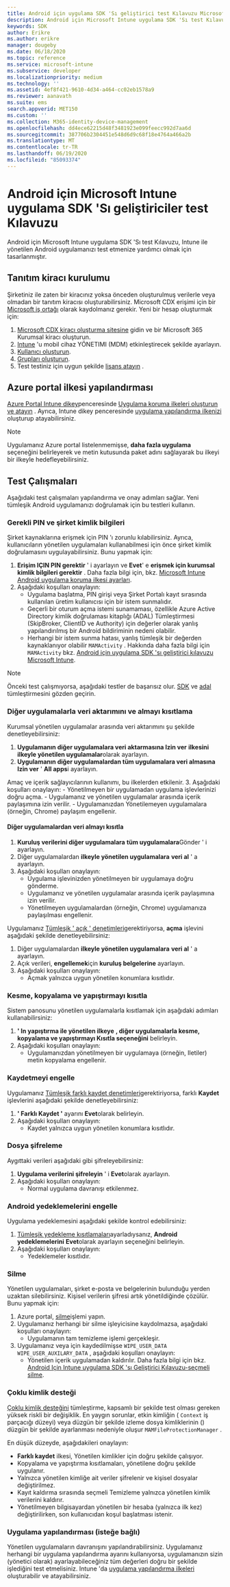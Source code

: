 ```yaml
---
title: Android için uygulama SDK 'Sı geliştirici test Kılavuzu Microsoft Intune
description: Android için Microsoft Intune uygulama SDK 'Sı test Kılavuzu, Intune ile yönetilen Android uygulamanızı test etmenize yardımcı olur.
keywords: SDK
author: Erikre
ms.author: erikre
manager: dougeby
ms.date: 06/18/2020
ms.topic: reference
ms.service: microsoft-intune
ms.subservice: developer
ms.localizationpriority: medium
ms.technology: ''
ms.assetid: 4ef8f421-9610-4d34-a464-cc02eb1578a9
ms.reviewer: aanavath
ms.suite: ems
search.appverid: MET150
ms.custom: ''
ms.collection: M365-identity-device-management
ms.openlocfilehash: dd4ece62215d48f3481923e099feecc992d7aa6d
ms.sourcegitcommit: 387706b2304451e548d6d9c68f18e4764a466a2b
ms.translationtype: MT
ms.contentlocale: tr-TR
ms.lasthandoff: 06/19/2020
ms.locfileid: "85093374"
---
```

# <a name="microsoft-intune-app-sdk-for-android-developers-testing-guide"></a>Android için Microsoft Intune uygulama SDK 'Sı geliştiriciler test Kılavuzu

Android için Microsoft Intune uygulama SDK 'Sı test Kılavuzu, Intune ile yönetilen Android uygulamanızı test etmenize yardımcı olmak için tasarlanmıştır.

## <a name="demo-tenant-setup"></a>Tanıtım kiracı kurulumu
Şirketiniz ile zaten bir kiracınız yoksa önceden oluşturulmuş verilerle veya olmadan bir tanıtım kiracısı oluşturabilirsiniz. Microsoft CDX erişimi için bir [Microsoft iş ortağı](https://partner.microsoft.com/en-us/business-opportunities/why-microsoft) olarak kaydolmanız gerekir. Yeni bir hesap oluşturmak için:
1. [Microsoft CDX kiracı oluşturma sitesine](https://cdx.transform.microsoft.com/my-tenants/create-tenant) gidin ve bir Microsoft 365 Kurumsal kiracı oluşturun.
2. [Intune](../fundamentals/setup-steps.md) 'u mobil cihaz YÖNETIMI (MDM) etkinleştirecek şekilde ayarlayın.
3. [Kullanıcı oluşturun](../fundamentals/users-add.md).
4. [Grupları oluşturun](../fundamentals/groups-add.md).
5. Test testiniz için uygun şekilde [lisans atayın](../fundamentals/licenses-assign.md) .


## <a name="azure-portal-policy-configuration"></a>Azure portal ilkesi yapılandırması
[Azure Portal Intune dikey](https://portal.azure.com/?feature.customportal=false#blade/Microsoft_Intune_Apps/MainMenu/14/selectedMenuItem/Overview)penceresinde [Uygulama koruma ilkeleri oluşturun ve atayın](../apps/app-protection-policies.md) . Ayrıca, Intune dikey penceresinde [uygulama yapılandırma ilkenizi](../apps/app-configuration-policies-overview.md) oluşturup atayabilirsiniz.

> [!NOTE]
> Uygulamanız Azure portal listelenmemişse, **daha fazla uygulama** seçeneğini belirleyerek ve metin kutusunda paket adını sağlayarak bu ilkeyi bir ilkeyle hedefleyebilirsiniz.

## <a name="test-cases"></a>Test Çalışmaları

Aşağıdaki test çalışmaları yapılandırma ve onay adımları sağlar. Yeni tümleşik Android uygulamanızı doğrulamak için bu testleri kullanın.

### <a name="required-pin-and-corporate-credentials"></a>Gerekli PIN ve şirket kimlik bilgileri

Şirket kaynaklarına erişmek için PIN 'ı zorunlu kılabilirsiniz. Ayrıca, kullanıcıların yönetilen uygulamaları kullanabilmesi için önce şirket kimlik doğrulamasını uygulayabilirsiniz. Bunu yapmak için:

1. **Erişim IÇIN PIN gerektir** ' i ayarlayın ve **Evet**' e **erişmek için kurumsal kimlik bilgileri gerektir** . Daha fazla bilgi için, bkz. [Microsoft Intune Android uygulama koruma ilkesi ayarları](../apps/app-protection-policy-settings-android.md#access-requirements).
2. Aşağıdaki koşulları onaylayın:
    - Uygulama başlatma, PIN girişi veya Şirket Portalı kayıt sırasında kullanılan üretim kullanıcısı için bir istem sunmalıdır.
    - Geçerli bir oturum açma istemi sunamaması, özellikle Azure Active Directory kimlik doğrulaması kitaplığı (ADAL) Tümleştirmesi (SkipBroker, ClientID ve Authority) için değerler olarak yanlış yapılandırılmış bir Android bildiriminin nedeni olabilir.
    - Herhangi bir istem sunma hatası, yanlış tümleşik bir değerden kaynaklanıyor olabilir `MAMActivity` . Hakkında daha fazla bilgi için `MAMActivity` bkz. [Android için uygulama SDK 'sı geliştirici kılavuzu Microsoft Intune](app-sdk-android.md).

> [!NOTE] 
> Önceki test çalışmıyorsa, aşağıdaki testler de başarısız olur. [SDK](app-sdk-android.md#sdk-integration) ve [adal](app-sdk-android.md#configure-azure-active-directory-authentication-library-adal) tümleştirmesini gözden geçirin.

### <a name="restrict-transferring-and-receiving-data-with-other-apps"></a>Diğer uygulamalarla veri aktarımını ve almayı kısıtlama
Kurumsal yönetilen uygulamalar arasında veri aktarımını şu şekilde denetleyebilirsiniz:

1. **Uygulamanın diğer uygulamalara veri aktarmasına Izin ver** **ilkesini ilkeyle yönetilen uygulamalar**olarak ayarlayın.
2. **Uygulamanın diğer uygulamalardan tüm uygulamalara veri almasına Izin ver** ' **All apps**i ayarlayın. 

Amaç ve içerik sağlayıcılarının kullanımı, bu ilkelerden etkilenir.
3. Aşağıdaki koşulları onaylayın:
    - Yönetilmeyen bir uygulamadan uygulama işlevlerinizi doğru açma.
    - Uygulamanız ve yönetilen uygulamalar arasında içerik paylaşımına izin verilir.
    - Uygulamanızdan Yönetilemeyen uygulamalara (örneğin, Chrome) paylaşım engellenir.


#### <a name="restrict-receiving-data-from-other-apps"></a>Diğer uygulamalardan veri almayı kısıtla

1. **Kuruluş verilerini diğer uygulamalara** **tüm uygulamalara**Gönder ' i ayarlayın.
2. Diğer uygulamalardan **ilkeyle yönetilen uygulamalara** **veri al** ' a ayarlayın. 
3. Aşağıdaki koşulları onaylayın:
    - Uygulama işlevinizden yönetilmeyen bir uygulamaya doğru gönderme.
    - Uygulamanız ve yönetilen uygulamalar arasında içerik paylaşımına izin verilir.
    - Yönetilmeyen uygulamalardan (örneğin, Chrome) uygulamanıza paylaşılması engellenir.

Uygulamanız [Tümleşik ' açık ' denetimleri](app-sdk-android.md#opening-data-from-a-local-or-cloud-storage-location)gerektiriyorsa, **açma** işlevini aşağıdaki şekilde denetleyebilirsiniz:

1. Diğer uygulamalardan **ilkeyle yönetilen uygulamalara** **veri al** ' a ayarlayın. 
2. Açık verileri, **engellemek**için **kuruluş belgelerine** ayarlayın. 
3. Aşağıdaki koşulları onaylayın:
    - Açmak yalnızca uygun yönetilen konumlara kısıtlıdır.

### <a name="restrict-cut-copy-and-paste"></a>Kesme, kopyalama ve yapıştırmayı kısıtla
Sistem panosunu yönetilen uygulamalarla kısıtlamak için aşağıdaki adımları kullanabilirsiniz:

1. **' In yapıştırma ile yönetilen ilkeye** **, diğer uygulamalarla kesme, kopyalama ve yapıştırmayı Kısıtla seçeneğini** belirleyin.
2. Aşağıdaki koşulları onaylayın:
    - Uygulamanızdan yönetilmeyen bir uygulamaya (örneğin, Iletiler) metin kopyalama engellenir.

### <a name="prevent-save"></a>Kaydetmeyi engelle
Uygulamanız [Tümleşik farklı kaydet denetimleri](app-sdk-android.md#example-data-transfer-between-apps-and-device-or-cloud-storage-locations)gerektiriyorsa, farklı **Kaydet** işlevlerini aşağıdaki şekilde denetleyebilirsiniz:

1. **' Farklı Kaydet '** ayarını **Evet**olarak belirleyin.
2. Aşağıdaki koşulları onaylayın:
    - Kaydet yalnızca uygun yönetilen konumlara kısıtlıdır.

### <a name="file-encryption"></a>Dosya şifreleme
Aygıttaki verileri aşağıdaki gibi şifreleyebilirsiniz:

1. **Uygulama verilerini şifreleyin** ' i **Evet**olarak ayarlayın.
2. Aşağıdaki koşulları onaylayın:
    - Normal uygulama davranışı etkilenmez.

### <a name="prevent-android-backups"></a>Android yedeklemelerini engelle
Uygulama yedeklemesini aşağıdaki şekilde kontrol edebilirsiniz:

1. [Tümleşik yedekleme kısıtlamaları](app-sdk-android.md#protecting-backup-data)ayarladıysanız, **Android yedeklemelerini** **Evet**olarak ayarlayın seçeneğini belirleyin.
2. Aşağıdaki koşulları onaylayın:
    - Yedeklemeler kısıtlıdır.

### <a name="wipe"></a>Silme
Yönetilen uygulamaları, şirket e-posta ve belgelerinin bulunduğu yerden uzaktan silebilirsiniz. Kişisel verilerin şifresi artık yönetildiğinde çözülür. Bunu yapmak için:

1. Azure portal, [silme](../apps/apps-selective-wipe.md)işlemi yapın.
2. Uygulamanız herhangi bir silme işleyicisine kaydolmazsa, aşağıdaki koşulları onaylayın:
    - Uygulamanın tam temizleme işlemi gerçekleşir.
3. Uygulamanız veya için kaydedilmişse `WIPE_USER_DATA` `WIPE_USER_AUXILARY_DATA` , aşağıdaki koşulları onaylayın:
    - Yönetilen içerik uygulamadan kaldırılır. Daha fazla bilgi için bkz. [Android Için Intune uygulama SDK 'sı Geliştirici Kılavuzu-seçmeli silme](app-sdk-android.md#selective-wipe).

### <a name="multi-identity-support"></a>Çoklu kimlik desteği
[Çoklu kimlik desteğini](app-sdk-android.md#multi-identity-optional) tümleştirme, kapsamlı bir şekilde test olması gereken yüksek riskli bir değişiklik. En yaygın sorunlar, etkin kimliğin ( `Context` iş parçacığı düzeyi) veya düzgün bir şekilde izleme dosya kimliklerinin () düzgün bir şekilde ayarlanması nedeniyle oluşur `MAMFileProtectionManager` .

En düşük düzeyde, aşağıdakileri onaylayın:

- **Farklı kaydet** ilkesi, Yönetilen kimlikler için doğru şekilde çalışıyor.
- Kopyalama ve yapıştırma kısıtlamaları, yönetilene doğru şekilde uygulanır.
- Yalnızca yönetilen kimliğe ait veriler şifrelenir ve kişisel dosyalar değiştirilmez.
- Kayıt kaldırma sırasında seçmeli Temizleme yalnızca yönetilen kimlik verilerini kaldırır.
- Yönetilmeyen bilgisayardan yönetilen bir hesaba (yalnızca ilk kez) değiştirilirken, son kullanıcıdan koşul başlatması istenir.

### <a name="app-configuration-optional"></a>Uygulama yapılandırması (isteğe bağlı)
Yönetilen uygulamaların davranışını yapılandırabilirsiniz. Uygulamanız herhangi bir uygulama yapılandırma ayarını kullanıyorsa, uygulamanızın sizin (yönetici olarak) ayarlayabileceğiniz tüm değerleri doğru bir şekilde işlediğini test etmelisiniz. Intune 'da [uygulama yapılandırma ilkeleri](../apps/app-configuration-policies-overview.md) oluşturabilir ve atayabilirsiniz.


